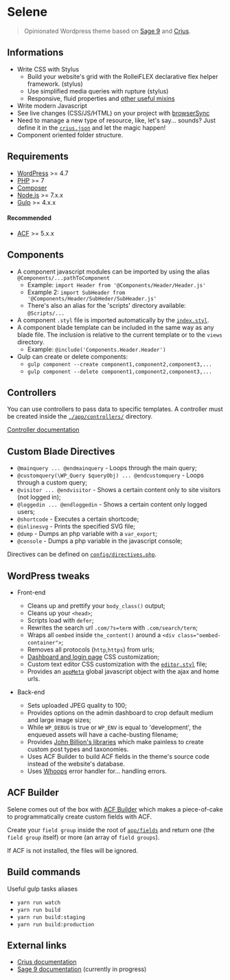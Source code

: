 # Selene

> Opinionated Wordpress theme based on [Sage 9](https://github.com/roots/sage/) and [Crius](https://github.com/kaisermann/crius).

## Informations

- Write CSS with Stylus
  - Build your website's grid with the RolleiFLEX declarative flex helper framework. (stylus)
  - Use simplified media queries with rupture (stylus)
  - Responsive, fluid properties and [other useful mixins](https://github.com/kaisermann/crius/blob/master/assets/styles/config/mixins.styl)
- Write modern Javascript
- See live changes (CSS/JS/HTML) on your project with [browserSync](https://www.browsersync.io/)
- Need to manage a new type of resource, like, let's say... sounds? Just define it in the [`crius.json`](https://github.com/kaisermann/crius/blob/master/crius.json) and let the magic happen!
- Component oriented folder structure.

## Requirements

* [WordPress](https://wordpress.org/) >= 4.7
* [PHP](http://php.net/manual/en/install.php) >= 7
* [Composer](https://getcomposer.org/download/)
* [Node.js](http://nodejs.org/) >= 7.x.x
* [Gulp](https://www.liquidlight.co.uk/blog/article/how-do-i-update-to-gulp-4/) >= 4.x.x

#### Recommended

* [ACF](https://www.advancedcustomfields.com/) >= 5.x.x

## Components

* A component javascript modules can be imported by using the alias `@Components/...pathToComponent`
  * Example: `import Header from '@Components/Header/Header.js'`
  * Example 2: `import SubHeader from '@Components/Header/SubHeder/SubHeader.js'`
  * There's also an alias for the 'scripts' directory available: `@Scripts/...`
* A component `.styl` file is imported automatically by the [`index.styl`](https://github.com/kaisermann/selene/blob/master/resources/assets/styles/index.styl).
* A component blade template can be included in the same way as any blade file. The inclusion is relative to the current template or to the `views` directory.
  * Example: `@include('Components.Header.Header')`
* Gulp can create or delete components:
  * `gulp component --create component1,component2,component3,...`
  * `gulp component --delete component1,component2,component3,...`

## Controllers

You can use controllers to pass data to specific templates. A controller must be created inside the [`./app/controllers/`](https://github.com/kaisermann/selene/blob/master/app/controllers/) directory.

[Controller documentation](https://github.com/soberwp/controller)

## Custom Blade Directives

* `@mainquery ... @endmainquery` - Loops through the main query;
* `@customquery(\WP_Query $queryObj) ... @endcustomquery` - Loops through a custom query;
* `@visitor ... @endvisitor` - Shows a certain content only to site visitors (not logged in);
* `@loggedin ... @endloggedin` - Shows a certain content only logged users;
* `@shortcode` - Executes a certain shortcode;
* `@inlinesvg` - Prints the specified SVG file;
* `@dump` - Dumps an php variable with a `var_export`;
* `@console` - Dumps a php variable in the javascript console;

Directives can be defined on [`config/directives.php`](https://github.com/kaisermann/selene/blob/master/config/directives.php).

## WordPress tweaks

* Front-end
  * Cleans up and prettify your `body_class()` output;
  * Cleans up your `<head>`;
  * Scripts load with `defer`;
  * Rewrites the search url `.com/?s=term` with `.com/search/term`;
  * Wraps all `oembed` inside `the_content()` around a `<div class="oembed-container">`;
  * Removes all protocols (`http`,`https`) from urls;
  * [Dashboard and login page]((https://github.com/kaisermann/selene/blob/master/resources/assets/styles/wordpress/dashboard-login/config.styl)) CSS customization;
  * Custom text editor CSS customization with the [`editor.styl`](https://github.com/kaisermann/selene/blob/master/resources/assets/styles/wordpress/editor.styl) file;
  * Provides an [`appMeta`](https://github.com/kaisermann/selene/blob/master/app/setup.php#L113) global javascript object with the ajax and home urls.

* Back-end
  * Sets uploaded JPEG quality to 100;
  * Provides options on the admin dashboard to crop default medium and large image sizes;
  * While `WP_DEBUG` is true or `WP_ENV` is equal to 'development', the enqueued assets will have a cache-busting filename;
  * Provides [John Billion's libraries](https://github.com/johnbillion/extended-cpts) which make painless to create custom post types and taxonomies.
  * Uses ACF Builder to build ACF fields in the theme's source code instead of the website's database.
  * Uses [Whoops](https://github.com/filp/whoops) error handler for... handling errors.

## ACF Builder

Selene comes out of the box with [ACF Builder](https://github.com/StoutLogic/acf-builder) which makes a piece-of-cake to programmatically create custom fields with ACF.

Create your `field group` inside the root of [`app/fields`](https://github.com/kaisermann/selene/blob/master/app/fields) and return one (the `field group` itself) or more (an array of `field groups`).

If ACF is not installed, the files will be ignored.

## Build commands

Useful gulp tasks aliases

- `yarn run watch`
- `yarn run build`
- `yarn run build:staging`
- `yarn run build:production`

## External links
* [Crius documentation](https://github.com/kaisermann/crius)
* [Sage 9 documentation](https://github.com/roots/docs/tree/sage-9/sage) (currently in progress)
